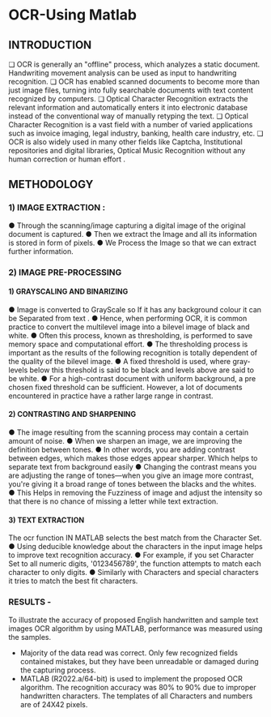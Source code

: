 # OCR-Using Matlab

## INTRODUCTION

❏ OCR is generally an "offline" process, which analyzes a static document. Handwriting movement analysis can be used as input to handwriting recognition.
❏ OCR has enabled scanned documents to become more than just image files, turning into fully searchable documents with text content recognized by computers. 
❏ Optical Character Recognition extracts the relevant information and automatically enters it into electronic database instead of the conventional way of manually retyping the text.
❏ Optical Character Recognition is a vast field with a number of varied applications such as invoice imaging, legal industry, banking, health care industry, etc.
❏ OCR is also widely used in many other fields like Captcha, Institutional repositories and digital libraries, Optical Music Recognition without any human correction or human effort .

## METHODOLOGY
### 1) IMAGE EXTRACTION :
● Through the scanning/image capturing a digital image of the original document is captured. 
● Then we extract the Image and all its information is stored in form of pixels.
● We Process the Image so that we can extract further information.

### 2) IMAGE PRE-PROCESSING
#### 1) GRAYSCALING AND BINARIZING
● Image is converted to GrayScale so If it has any background colour it can be Separated from text .
● Hence, when performing OCR, it is common practice to convert the multilevel image into a bilevel image of black and white. 
● Often this process, known as thresholding, is performed to save memory space and computational effort. 
● The thresholding process is important as the results of the following recognition is totally dependent of the quality of the bilevel image. 
● A fixed threshold is used, where gray-levels below this threshold is said to be black and levels above are said to be white.
● For a high-contrast document with uniform background, a pre chosen fixed threshold can be sufficient. However, a lot of documents encountered in practice have a rather large range in contrast.

#### 2) CONTRASTING AND SHARPENING
● The image resulting from the scanning process may contain a certain amount of noise.
● When we sharpen an image, we are improving the definition between tones. 
● In other words, you are adding contrast between edges, which makes those edges appear sharper. Which helps to separate text from background easily
● Changing the contrast means you are adjusting the range of tones—when you give an image more contrast, you're giving it a broad range of tones between the blacks and the whites.
● This Helps in removing the Fuzziness of image and adjust the intensity so that there is no chance of missing a letter while text extraction.

#### 3) TEXT EXTRACTION 
The ocr function IN MATLAB selects the best match from the Character Set. 
● Using deducible knowledge about the characters in the input image helps to improve text recognition accuracy.
● For example, if you set Character Set to all numeric digits, '0123456789', the function attempts to match each character to only digits. 
● Similarly with Characters and special characters it tries to match the best fit characters.

### RESULTS - 
To illustrate the accuracy of proposed English handwritten and sample text images OCR algorithm by using MATLAB, performance was measured using the samples.
- Majority of the data read was correct. Only few recognized fields contained mistakes, but they have been unreadable or damaged during the capturing process.
- MATLAB (R2022.a/64-bit) is used to implement the proposed OCR algorithm. The recognition accuracy was 80% to 90% due to improper handwritten characters. The templates of all Characters and numbers are of 24X42 pixels. 
